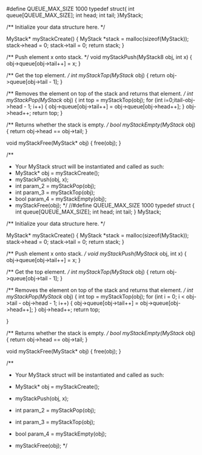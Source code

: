 #define QUEUE_MAX_SIZE 1000
typedef struct{
    int queue[QUEUE_MAX_SIZE];
    int head;
    int tail;
}MyStack;

/** Initialize your data structure here. */

MyStack* myStackCreate() {
    MyStack *stack = malloc(sizeof(MyStack));
    stack->head = 0;
    stack->tail = 0;
    return stack;
}

/** Push element x onto stack. */
void myStackPush(MyStack8 obj, int x) {
    obj->queue[obj->tail++] = x;
}

/** Get the top element. */
int myStackTop(MyStack* obj) {
    return obj->queue[obj->tail - 1];
}

/** Removes the element on top of the stack and returns that element. */
int myStackPop(MyStack* obj) {
    int top = myStackTop(obj);
    for (int i=0;i<obj->tail-obj->head - 1; i++) {
        obj->queue[obj->tail++] = obj->queue[obj->head++];
        }
    obj->head++;
    return top;
}

/** Returns whether the stack is empty. */
bool myStackEmpty(MyStack* obj) {
    return obj->head == obj->tail;
}

void myStackFree(MyStack* obj) {
    free(obj);
}

/**
 * Your MyStack struct will be instantiated and called as such:
 * MyStack* obj = myStackCreate();
 * myStackPush(obj, x);
 * int param_2 = myStackPop(obj);
 * int param_3 = myStackTop(obj);
 * bool param_4 = myStackEmpty(obj);
 * myStackFree(obj);
 */
 //#define QUEUE_MAX_SIZE 1000
typedef struct {
    int queue[QUEUE_MAX_SIZE];
    int head;
    int tail;
} MyStack;

/** Initialize your data structure here. */

MyStack* myStackCreate() {
    MyStack *stack = malloc(sizeof(MyStack));
    stack->head = 0;
    stack->tail = 0;
    return stack;
}

/** Push element x onto stack. */
void myStackPush(MyStack* obj, int x) {
    obj->queue[obj->tail++] = x;
}

/** Get the top element. */
int myStackTop(MyStack* obj) {
    return obj->queue[obj->tail - 1];
}

/** Removes the element on top of the stack and returns that element. */
int myStackPop(MyStack* obj) {
    int top = myStackTop(obj);
    for (int i = 0; i < obj->tail - obj->head - 1; i++) {
        obj->queue[obj->tail++] = obj->queue[obj->head++];
    }
    obj->head++;
    return top;

}

/** Returns whether the stack is empty. */
bool myStackEmpty(MyStack* obj) {
    return obj->head == obj->tail;
}

void myStackFree(MyStack* obj) {
    free(obj);
}

/**
 * Your MyStack struct will be instantiated and called as such:
 * MyStack* obj = myStackCreate();
 * myStackPush(obj, x);
 
 * int param_2 = myStackPop(obj);
 
 * int param_3 = myStackTop(obj);
 
 * bool param_4 = myStackEmpty(obj);
 
 * myStackFree(obj);
*/
